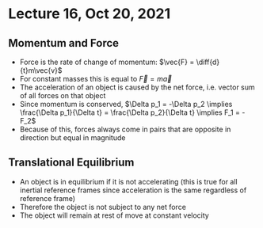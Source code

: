 # Lecture 16, Oct 20, 2021

## Momentum and Force

* Force is the rate of change of momentum: $\vec{F} = \diff{d}{t}m\vec{v}$
* For constant masses this is equal to $\vec{F} = m\vec{a}$
* The acceleration of an object is caused by the net force, i.e. vector sum of all forces on that object
* Since momentum is conserved, $\Delta p_1 = -\Delta p_2 \implies \frac{\Delta p_1}{\Delta t} = \frac{\Delta p_2}{\Delta t} \implies F_1 = -F_2$
* Because of this, forces always come in pairs that are opposite in direction but equal in magnitude

## Translational Equilibrium

* An object is in equilibrium if it is not accelerating (this is true for all inertial reference frames since acceleration is the same regardless of reference frame)
* Therefore the object is not subject to any net force
* The object will remain at rest of move at constant velocity

